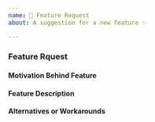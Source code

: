 ```yaml
---
name: 🚀 Feature Request
about: A suggestion for a new feature ✨

---
```


### Feature Rquest

#### Motivation Behind Feature
<!-- Why should this feature be implemented? What problem does it solve? -->

#### Feature Description
<!-- Describe your feature request in detail -->
<!-- Please provide any code examples or screenshots of what this feature would look like -->
<!-- Are there any drawbacks? Will this break anything for existing users? -->

#### Alternatives or Workarounds
<!-- Describe alternatives or workarounds you are currently using -->
<!-- Are there ways to do this with existing actions and plugins? -->